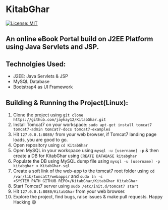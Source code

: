 # KitabGhar
[![License: MIT](https://img.shields.io/badge/License-MIT-yellow.svg)](https://github.com/jaykay12/KitabGhar/blob/master/LICENSE)

## An online eBook Portal build on J2EE Platform using Java Servlets and JSP.

## Technolgies Used:
 - J2EE: Java Servlets & JSP
 - MySQL Database
 - Bootstrap4 as UI Framework
 
## Building & Running the Project(Linux):
1. Clone the project using `git clone https://github.com/jaykay12/KitabGhar.git`
2. Install Tomcat7 on your workspace:
    `sudo apt-get install tomcat7 tomcat7-admin tomcat7-docs tomcat7-examples`
3. Hit `127.0.0.1:8080/` from your web browser, if Tomcat7 landing page loads, you are good to go.
4. Open repository using `cd KitabGhar`
5. Open MySQL in your workspace using `mysql -u [username] -p` & then create a DB for KitabGhar using `CREATE DATABASE kitabghar`
6. Populate the DB using MySQL dump file using `mysql -u [username] -p kitabghar < KitabGhar.sql`
7. Create a soft link of the web-app to the tomcat7 root folder using `cd /var/lib/tomcat7/webapps/` and `sudo ln -s <SYSTEM_PATH_GITHUB_REPO>/KitabGhar/KitabGhar KitabGhar`
8. Start Tomcat7 server using `sudo /etc/init.d/tomcat7 start`
9. Hit `127.0.0.1:8080/KitabGhar` from your web browser.
10. Explore the project, find bugs, raise issues & make pull requests. Happy Hacking :smile:
